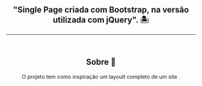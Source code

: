 
<h2 align="center">"Single Page criada com Bootstrap, na versão utilizada com jQuery". 🏝</h1>

---

<br>

<h2 align="center">Sobre 📖</h2>
   
   <p align="center">
      O projeto tem como inspiração um layoult completo de um site . 
   </p>





